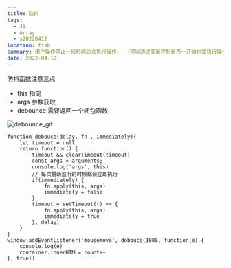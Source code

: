 ```yaml
---
title: 防抖
tags:
  - JS
  - Array
  - s20220412
location: fish
summary: 用户操作停止一段时间后会执行操作， （可以通过变量控制是否一开始也要执行操作）
date: 2022-04-12
---
```


防抖函数注意三点

- this 指向
- args 参数获取
- debounce 需要返回一个闭包函数

![debounce_gif](http://threewildcat.com/static/debounce.gif)

```
function debouce(delay, fn , immediately){
    let timeout = null
    return function() {
        timeout && clearTimeout(timeout)
        const args = arguments;
        console.log('args', this)
        // 每次重新监听的时候都会立即执行
        if(immediately) {
            fn.apply(this, args)
            immediately = false
        }
        timeout = setTimeout(() => {
            fn.apply(this, args)
            immediately = true
        }, delay)
    }
}
window.addEventListener('mousemove', debouce(1000, function(e) {
    console.log(e)
    container.innerHTML= count++
}, true))
```
